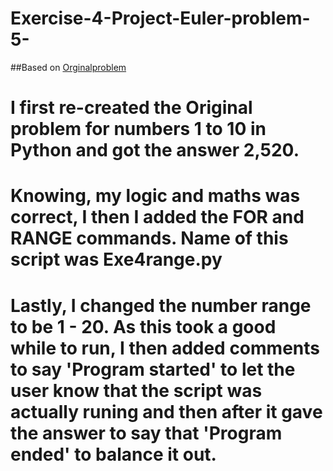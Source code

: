 # Exercise-4-Project-Euler-problem-5-

##Based on [Orginalproblem](https://projecteuler.net/problem=5)

# I first re-created the Original problem for numbers 1 to 10 in Python and got the answer 2,520.
# Knowing, my logic and maths was correct, I then I added the FOR and RANGE commands. Name of this script was Exe4range.py
# Lastly, I changed the number range to be 1 - 20. As this took a good while to run, I then added comments to say 'Program started' to let the user know that the script was actually runing and then after it gave the answer to say that 'Program ended' to balance it out.



